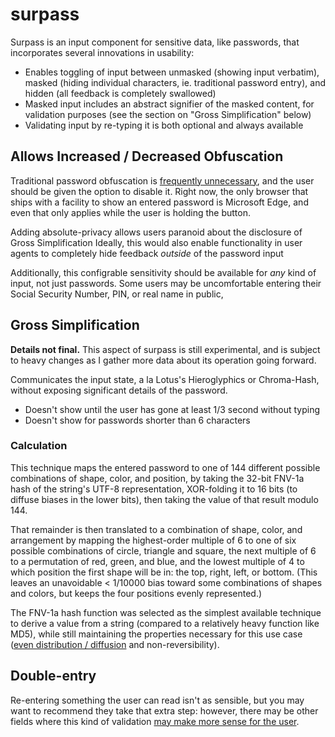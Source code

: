 # surpass

Surpass is an input component for sensitive data, like passwords, that incorporates several innovations in usability:

- Enables toggling of input between unmasked (showing input verbatim), masked (hiding individual characters, ie. traditional password entry), and hidden (all feedback is completely swallowed)
- Masked input includes an abstract signifier of the masked content, for validation purposes (see the section on "Gross Simplification" below)
- Validating input by re-typing it is both optional and always available

## Allows Increased / Decreased Obfuscation

Traditional password obfuscation is [frequently unnecessary][nielsen], and the user should be given the option to disable it. Right now, the only browser that ships with a facility to show an entered password is Microsoft Edge, and even that only applies while the user is holding the button.

Adding absolute-privacy allows users paranoid about the disclosure of Gross Simplification Ideally, this would also enable functionality in user agents to completely hide feedback *outside* of the password input

[nielsen]: https://www.nngroup.com/articles/stop-password-masking/

Additionally, this configrable sensitivity should be available for *any* kind of input, not just passwords. Some users may be uncomfortable entering their Social Security Number, PIN, or real name in public,

## Gross Simplification

**Details not final.** This aspect of surpass is still experimental, and is subject to heavy changes as I gather more data about its operation going forward.

Communicates the input state, a la Lotus's Hieroglyphics or Chroma-Hash, without exposing significant details of the password.

- Doesn't show until the user has gone at least 1/3 second without typing
- Doesn't show for passwords shorter than 6 characters

### Calculation

This technique maps the entered password to one of 144 different possible combinations of shape, color, and position, by taking the 32-bit FNV-1a hash of the string's UTF-8 representation, XOR-folding it to 16 bits (to diffuse biases in the lower bits), then taking the value of that result modulo 144.

That remainder is then translated to a combination of shape, color, and arrangement by mapping the highest-order multiple of 6 to one of six possible combinations of circle, triangle and square, the next multiple of 6 to a permutation of red, green, and blue, and the lowest multiple of 4 to which position the first shape will be in: the top, right, left, or bottom. (This leaves an unavoidable < 1/10000 bias toward some combinations of shapes and colors, but keeps the four positions evenly represented.)

The FNV-1a hash function was selected as the simplest available technique to derive a value from a string (compared to a relatively heavy function like MD5), while still maintaining the properties necessary for this use case ([even distribution / diffusion][1] and non-reversibility).

[1]: http://programmers.stackexchange.com/questions/49550/which-hashing-algorithm-is-best-for-uniqueness-and-speed

## Double-entry

Re-entering something the user can read isn't as sensible, but you may want to recommend they take that extra step: however, there may be other fields where this kind of validation [may make more sense for the user][xkcd 970].

[xkcd 970]: https://xkcd.com/970/
